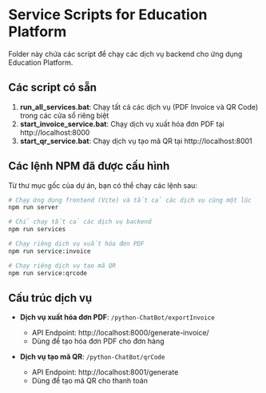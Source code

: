 # Service Scripts for Education Platform

Folder này chứa các script để chạy các dịch vụ backend cho ứng dụng Education Platform.

## Các script có sẵn

1. **run_all_services.bat**: Chạy tất cả các dịch vụ (PDF Invoice và QR Code) trong các cửa sổ riêng biệt
2. **start_invoice_service.bat**: Chạy dịch vụ xuất hóa đơn PDF tại http://localhost:8000
3. **start_qr_service.bat**: Chạy dịch vụ tạo mã QR tại http://localhost:8001

## Các lệnh NPM đã được cấu hình

Từ thư mục gốc của dự án, bạn có thể chạy các lệnh sau:

```bash
# Chạy ứng dụng frontend (Vite) và tất cả các dịch vụ cùng một lúc
npm run server

# Chỉ chạy tất cả các dịch vụ backend
npm run services

# Chạy riêng dịch vụ xuất hóa đơn PDF
npm run service:invoice

# Chạy riêng dịch vụ tạo mã QR
npm run service:qrcode
```

## Cấu trúc dịch vụ

- **Dịch vụ xuất hóa đơn PDF**: `/python-ChatBot/exportInvoice`
  - API Endpoint: http://localhost:8000/generate-invoice/
  - Dùng để tạo hóa đơn PDF cho đơn hàng

- **Dịch vụ tạo mã QR**: `/python-ChatBot/qrCode`
  - API Endpoint: http://localhost:8001/generate
  - Dùng để tạo mã QR cho thanh toán 